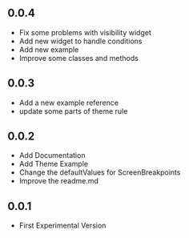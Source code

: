 ## 0.0.4

* Fix some problems with visibility widget
* Add new widget to handle conditions
* Add new example
* Improve some classes and methods

## 0.0.3

* Add a new example reference
* update some parts of theme rule

## 0.0.2

* Add Documentation
* Add Theme Example
* Change the defaultValues for ScreenBreakpoints
* Improve the readme.md


## 0.0.1

* First Experimental Version
